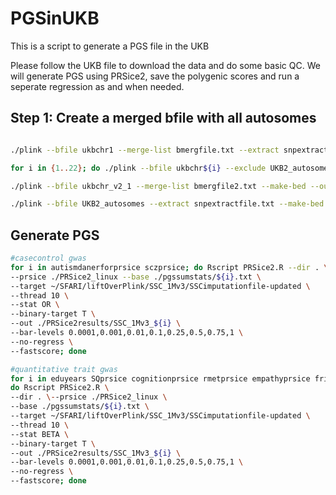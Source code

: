 # PGSinUKB

This is a script to generate a PGS file in the UKB

Please follow the UKB file to download the data and do some basic QC. We will generate PGS using PRSice2, save the polygenic scores 
and run a seperate regression as and when needed. 


## Step 1: Create a merged bfile with all autosomes

```bash

./plink --bfile ukbchr1 --merge-list bmergfile.txt --extract snpextractfile.txt --make-bed --out UKB2_autosomes

for i in {1..22}; do ./plink --bfile ukbchr${i} --exclude UKB2_autosomes-merge.missnp --make-bed --out ukbchr_v2_${i}; done

./plink --bfile ukbchr_v2_1 --merge-list bmergfile2.txt --make-bed --out UKB2_autosomes

./plink --bfile UKB2_autosomes --extract snpextractfile.txt --make-bed --out UKB2_prsicefile

```





## Generate PGS

```bash
#casecontrol gwas
for i in autismdanerforprsice sczprsice; do Rscript PRSice2.R --dir . \
--prsice ./PRSice2_linux --base ./pgssumstats/${i}.txt \
--target ~/SFARI/liftOverPlink/SSC_1Mv3/SSCimputationfile-updated \
--thread 10 \
--stat OR \
--binary-target T \
--out ./PRSice2results/SSC_1Mv3_${i} \
--bar-levels 0.0001,0.001,0.01,0.1,0.25,0.5,0.75,1 \
--no-regress \
--fastscore; done

#quantitative trait gwas
for i in eduyears SQprsice cognitionprsice rmetprsice empathyprsice friendshipmtagprsice familymtagprsice EQ; \
do Rscript PRSice2.R \
--dir . \--prsice ./PRSice2_linux \
--base ./pgssumstats/${i}.txt \
--target ~/SFARI/liftOverPlink/SSC_1Mv3/SSCimputationfile-updated \
--thread 10 \
--stat BETA \
--binary-target T \
--out ./PRSice2results/SSC_1Mv3_${i} \
--bar-levels 0.0001,0.001,0.01,0.1,0.25,0.5,0.75,1 \
--no-regress \
--fastscore; done

```

